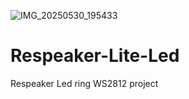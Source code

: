 ![IMG_20250530_195433](https://github.com/user-attachments/assets/88b6e9a7-877b-47dc-8920-cc132849619e)
# Respeaker-Lite-Led
Respeaker Led ring WS2812 project
